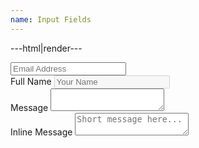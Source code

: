```yaml
---
name: Input Fields
---
```


---html|render---

<input type="email" name="name" placeholder="Email Address" required>
<div class="inline-field">
	<label for="name">Full Name</label>
	<input type="text" name="name" placeholder="Your Name" id="name" disabled>
</div>
<label for="message">Message</label>
<textarea name="textarea" id="message" required></textarea>
<div class="inline-field">
	<label for="inline">Inline Message</label>
	<textarea name="inline" id="inline" placeholder="Short message here..."></textarea>
</div>